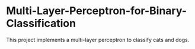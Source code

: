 # Multi-Layer-Perceptron-for-Binary-Classification
This project implements a multi-layer perceptron to classify cats and dogs.
